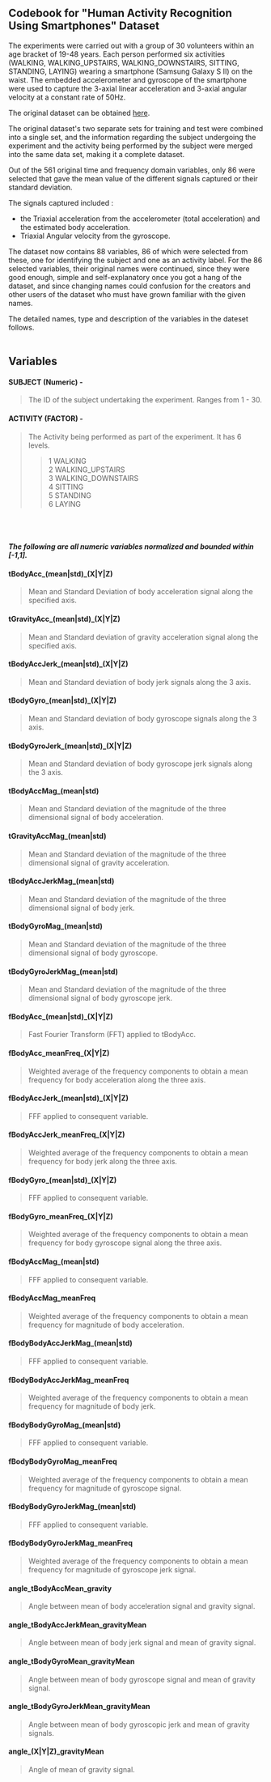 ## Codebook for "Human Activity Recognition Using Smartphones" Dataset

The experiments were carried out with a group of 30 volunteers within an age bracket of 19-48 years. Each person performed six activities (WALKING, WALKING_UPSTAIRS, WALKING_DOWNSTAIRS, SITTING, STANDING, LAYING) wearing a smartphone (Samsung Galaxy S II) on the waist. The embedded accelerometer and gyroscope of the smartphone were used to capture the 3-axial linear acceleration and 3-axial angular velocity at a constant rate of 50Hz.   

The original dataset can be obtained [here](https://d396qusza40orc.cloudfront.net/getdata%2Fprojectfiles%2FUCI%20HAR%20Dataset.zip).  
  
The original dataset's two separate sets for training and test were combined into a single set, and the information regarding the subject undergoing the experiment and the activity being performed by the subject were merged into the same data set, making it a complete dataset.   

Out of the 561 original time and frequency domain variables, only 86 were selected that gave the mean value of the different signals captured or their standard deviation.  

The signals captured included :
- the Triaxial acceleration from the accelerometer (total acceleration) and the estimated body acceleration.
- Triaxial Angular velocity from the gyroscope. 

The dataset now contains 88 variables, 86 of which were selected from these, one for identifying the subject and one as an activity label. For the 86 selected variables, their original names were continued, since they were good enough, simple and self-explanatory once you got a hang of the dataset, and since changing names could confusion for the creators and other users of the dataset who must have grown familiar with the given names.


The detailed names, type and description of the variables in the dateset follows.  
<br>
## Variables  


#### **SUBJECT** (Numeric) - 
> The ID of the subject undertaking the experiment. Ranges from 1 - 30.

#### **ACTIVITY** (FACTOR) - 
> The Activity being performed as part of the experiment. It has 6 levels.
> > 1 WALKING  
> > 2 WALKING_UPSTAIRS  
> > 3 WALKING_DOWNSTAIRS  
> > 4 SITTING  
> > 5 STANDING   
> > 6 LAYING     

<br><br>  
#### *The following are all numeric variables normalized and bounded within [-1,1].*  
   
#### **tBodyAcc_(mean|std)_(X|Y|Z)**  
> Mean and Standard Deviation of body acceleration signal along the specified axis.  

#### **tGravityAcc_(mean|std)_(X|Y|Z)**
> Mean and Standard deviation of gravity acceleration signal along the specified axis.  

#### **tBodyAccJerk_(mean|std)_(X|Y|Z)**  
> Mean and Standard deviation of body jerk signals along the 3 axis.  

#### **tBodyGyro_(mean|std)_(X|Y|Z)**   
> Mean and Standard deviation of body gyroscope signals along the 3 axis.  

#### **tBodyGyroJerk_(mean|std)_(X|Y|Z)**  
> Mean and Standard deviation of body gyroscope jerk signals along the 3 axis.  

#### **tBodyAccMag_(mean|std)**  
> Mean and Standard deviation of the magnitude of the three dimensional signal of  body acceleration.  

#### **tGravityAccMag_(mean|std)**  
> Mean and Standard deviation of the magnitude of the three dimensional signal of  gravity acceleration.  

#### **tBodyAccJerkMag_(mean|std)**  
> Mean and Standard deviation of the magnitude of the three dimensional signal of  body jerk.  

#### **tBodyGyroMag_(mean|std)**  
> Mean and Standard deviation of the magnitude of the three dimensional signal of  body gyroscope. 

#### **tBodyGyroJerkMag_(mean|std)**   
> Mean and Standard deviation of the magnitude of the three dimensional signal of  body gyroscope jerk.  

#### **fBodyAcc_(mean|std)_(X|Y|Z)**  
> Fast Fourier Transform (FFT) applied to tBodyAcc.  

#### **fBodyAcc_meanFreq_(X|Y|Z)**  
> Weighted average of the frequency components to obtain a mean frequency for body acceleration along the three axis.  

#### **fBodyAccJerk_(mean|std)_(X|Y|Z)**  
> FFF applied to consequent variable.  

#### **fBodyAccJerk_meanFreq_(X|Y|Z)**  
> Weighted average of the frequency components to obtain a mean frequency for body jerk along the three axis.  

#### **fBodyGyro_(mean|std)_(X|Y|Z)**  
> FFF applied to consequent variable.  

#### **fBodyGyro_meanFreq_(X|Y|Z)**  
> Weighted average of the frequency components to obtain a mean frequency for body gyroscope signal along the three axis.  

#### **fBodyAccMag_(mean|std)**  
> FFF applied to consequent variable.  

#### **fBodyAccMag_meanFreq**  
> Weighted average of the frequency components to obtain a mean frequency for magnitude of body acceleration.  

#### **fBodyBodyAccJerkMag_(mean|std)**  
> FFF applied to consequent variable.  

#### **fBodyBodyAccJerkMag_meanFreq**  
> Weighted average of the frequency components to obtain a mean frequency for magnitude of body jerk.  

#### **fBodyBodyGyroMag_(mean|std)**  
> FFF applied to consequent variable.  

#### **fBodyBodyGyroMag_meanFreq**  
> Weighted average of the frequency components to obtain a mean frequency for magnitude of gyroscope signal.  

#### **fBodyBodyGyroJerkMag_(mean|std)**  
> FFF applied to consequent variable.  

#### **fBodyBodyGyroJerkMag_meanFreq**  
> Weighted average of the frequency components to obtain a mean frequency for magnitude of gyroscope jerk signal.  

#### **angle_tBodyAccMean_gravity**  
> Angle between mean of body acceleration signal and gravity signal.

#### **angle_tBodyAccJerkMean_gravityMean**
> Angle between mean of body jerk signal and mean of gravity signal.

#### **angle_tBodyGyroMean_gravityMean**  
> Angle between mean of body gyroscope signal and mean of gravity signal.

#### **angle_tBodyGyroJerkMean_gravityMean**  
> Angle between mean of body gyroscopic jerk and mean of gravity signals.

#### **angle_(X|Y|Z)_gravityMean**  
> Angle of mean of gravity signal.  